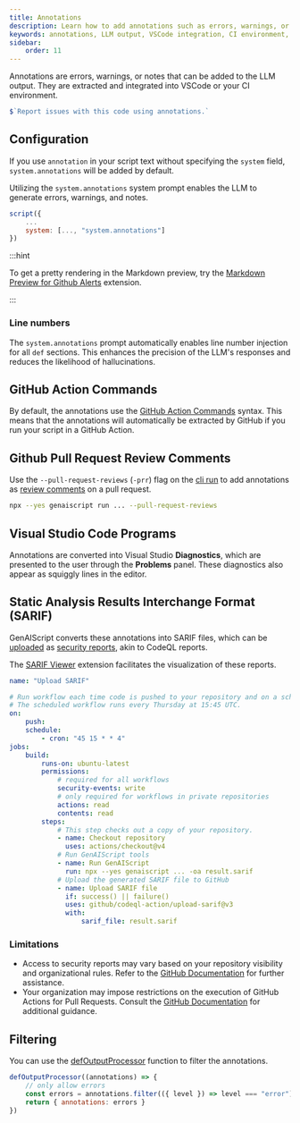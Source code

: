 ```yaml
---
title: Annotations
description: Learn how to add annotations such as errors, warnings, or notes to LLM output for integration with VSCode or CI environments.
keywords: annotations, LLM output, VSCode integration, CI environment, GitHub Actions
sidebar:
    order: 11
---
```


Annotations are errors, warnings, or notes that can be added to the LLM output. They are extracted and integrated into VSCode or your CI environment.

```js "annotations"
$`Report issues with this code using annotations.`
```

## Configuration

If you use `annotation` in your script text without specifying the `system` field, `system.annotations` will be added by default.

Utilizing the `system.annotations` system prompt enables the LLM to generate errors, warnings, and notes.

```js ""system.annotations""
script({
    ...
    system: [..., "system.annotations"]
})
```

:::hint

To get a pretty rendering in the Markdown preview, try the [Markdown Preview for Github Alerts](https://marketplace.visualstudio.com/items?itemName=yahyabatulu.vscode-markdown-alert) extension.

:::

### Line numbers

The `system.annotations` prompt automatically enables line number injection for all `def` sections. This enhances
the precision of the LLM's responses and reduces the likelihood of hallucinations.

## GitHub Action Commands

By default, the annotations use the [GitHub Action Commands](https://docs.github.com/en/actions/using-workflows/workflow-commands-for-github-actions#setting-an-error-message) syntax.
This means that the annotations will automatically be extracted by GitHub if you run your script in a GitHub Action.

## Github Pull Request Review Comments

Use the `--pull-request-reviews` (`-prr`) flag on the [cli run](/genaiscript/reference/cli/run/#pull-request-reviews) to add annotations as [review comments](https://docs.github.com/en/pull-requests/collaborating-with-pull-requests/reviewing-changes-in-pull-requests/commenting-on-a-pull-request#about-pull-request-comments) on a pull request.

```sh "cli"
npx --yes genaiscript run ... --pull-request-reviews
```

## Visual Studio Code Programs

Annotations are converted into Visual Studio **Diagnostics**, which are presented to the user
through the **Problems** panel. These diagnostics also appear as squiggly lines in the editor.

## Static Analysis Results Interchange Format (SARIF)

GenAIScript converts these annotations into SARIF files, which can be [uploaded](https://docs.github.com/en/code-security/code-scanning/integrating-with-code-scanning/uploading-a-sarif-file-to-github) as [security reports](https://docs.github.com/en/code-security/code-scanning/integrating-with-code-scanning/sarif-support-for-code-scanning), akin to CodeQL reports.

The [SARIF Viewer](https://marketplace.visualstudio.com/items?itemName=MS-SarifVSCode.sarif-viewer)
extension facilitates the visualization of these reports.

```yaml title="GitHub Action"
name: "Upload SARIF"

# Run workflow each time code is pushed to your repository and on a schedule.
# The scheduled workflow runs every Thursday at 15:45 UTC.
on:
    push:
    schedule:
        - cron: "45 15 * * 4"
jobs:
    build:
        runs-on: ubuntu-latest
        permissions:
            # required for all workflows
            security-events: write
            # only required for workflows in private repositories
            actions: read
            contents: read
        steps:
            # This step checks out a copy of your repository.
            - name: Checkout repository
              uses: actions/checkout@v4
            # Run GenAIScript tools
            - name: Run GenAIScript
              run: npx --yes genaiscript ... -oa result.sarif
            # Upload the generated SARIF file to GitHub
            - name: Upload SARIF file
              if: success() || failure()
              uses: github/codeql-action/upload-sarif@v3
              with:
                  sarif_file: result.sarif
```

### Limitations

-   Access to security reports may vary based on your repository visibility and organizational
    rules. Refer to the [GitHub Documentation](https://docs.github.com/en/repositories/managing-your-repositorys-settings-and-features/enabling-features-for-your-repository/managing-security-and-analysis-settings-for-your-repository#granting-access-to-security-alerts) for further assistance.
-   Your organization may impose restrictions on the execution of GitHub Actions for Pull Requests.
    Consult the [GitHub Documentation](https://docs.github.com/en/repositories/managing-your-repositorys-settings-and-features/enabling-features-for-your-repository/managing-github-actions-settings-for-a-repository#about-github-actions-permissions-for-your-repository) for additional guidance.

## Filtering

You can use the [defOutputProcessor](/genaiscript/reference/scripts/custom-output/) function
to filter the annotations.

```js "defOutputProcessor"
defOutputProcessor((annotations) => {
    // only allow errors
    const errors = annotations.filter(({ level }) => level === "error")
    return { annotations: errors }
})
```
